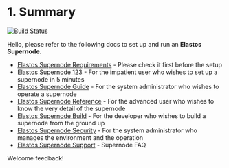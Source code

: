 # 1. Summary

[![Build Status](https://travis-ci.com/elastos/Elastos.ELA.Supernode.svg?branch=master)](https://travis-ci.com/elastos/Elastos.ELA.Supernode)

Hello, please refer to the following docs to set up and run an **Elastos Supernode**.

* [Elastos Supernode Requirements](elastos\_supernode\_usage.md#1-requirements) - Please check it first before the setup
* [Elastos Supernode 123](elastos\_supernode\_123.md) - For the impatient user who wishes to set up a supernode in 5 minutes
* [Elastos Supernode Guide](elastos\_supernode\_usage.md) - For the system administrator who wishes to operate a supernode
* [Elastos Supernode Reference](elastos\_supernode\_reference\_zh.md) - For the advanced user who wishes to know the very detail of the supernode
* [Elastos Supernode Build](elastos\_supernode\_build.md) - For the developer who wishes to build a supernode from the ground up
* [Elastos Supernode Security](elastos\_supernode\_security\_zh.md) - For the system administrator who manages the environment and the operation
* [Elastos Supernode Support](elastos\_supernode\_support.md) - Supernode FAQ

Welcome feedback!
